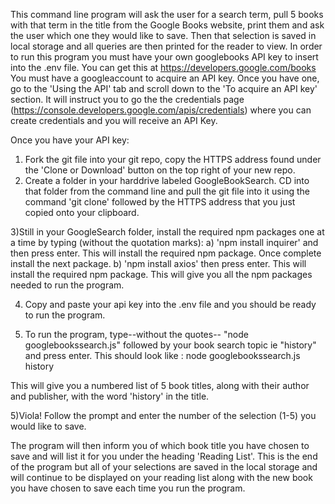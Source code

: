 This command line program will ask the user for a search term, pull 5 books with that term in the title from the Google Books website, print them and ask the user which one they would like to save. Then that selection is saved in local storage and all queries are then printed for the reader to view.
In order to run this program you must have your own googlebooks API key to insert into the .env file. You can get this at https://developers.google.com/books You must have a googleaccount to acquire an API key. Once you have one, go to the 'Using the API' tab and scroll down to the 'To acquire an API key' section. It will instruct you to go the the credentials page (https://console.developers.google.com/apis/credentials) where you can create credentials and you will receive an API Key.


Once you have your API key:

1) Fork the git file into your git repo, copy the HTTPS address found under the 'Clone or Download' button on the top right of your new repo. 
2) Create a folder in your harddrive labeled GoogleBookSearch. CD into that folder from the command line and pull the git file into it using the command 'git clone' followed by the HTTPS address that you just copied onto your clipboard.

3)Still in your GoogleSearch folder, install the required npm packages one at a time by typing (without the quotation marks):
a) 'npm install inquirer' and then press enter. This will install the required npm package. Once complete install the next package.
b) 'npm install axios' then press enter. This will install the required npm package.
This will give you all the npm packages needed to run the program.

4) Copy and paste your api key into the .env file and you should be ready to run the program.

5) To run the program, type--without the quotes-- "node googlebookssearch.js" followed by your book search topic ie "history" and press enter. This should look like : node googlebookssearch.js history

This will give you a numbered list of 5 book titles, along with their author and publisher, with the word 'history' in the title.

5)Viola! Follow the prompt and enter the number of the selection (1-5) you would like to save.

The program will then inform you of which book title you have chosen to save and will list it for you under the heading 'Reading List'.
This is the end of the program but all of your selections are saved in the local storage and will continue to be displayed on your reading list along with the new book you have chosen to save each time you run the program.

